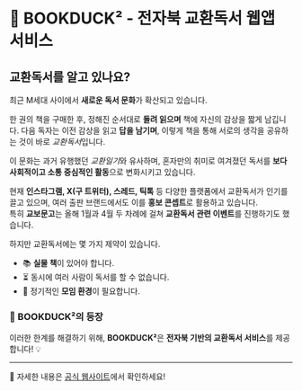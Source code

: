 # 📖 BOOKDUCK² - 전자북 교환독서 웹앱 서비스  

## 교환독서를 알고 있나요?  

최근 M세대 사이에서 **새로운 독서 문화**가 확산되고 있습니다.  

한 권의 책을 구매한 후, 정해진 순서대로 **돌려 읽으며** 책에 자신의 감상을 짧게 남깁니다. 다음 독자는 이전 감상을 읽고 **답을 남기며**, 이렇게 책을 통해 서로의 생각을 공유하는 것이 바로 *교환독서*입니다.  

이 문화는 과거 유행했던 *교환일기*와 유사하며, 혼자만의 취미로 여겨졌던 독서를 **보다 사회적이고 소통 중심적인 활동**으로 변화시키고 있습니다.  

현재 **인스타그램, X(구 트위터), 스레드, 틱톡** 등 다양한 플랫폼에서 교환독서가 인기를 끌고 있으며, 여러 출판 브랜드에서도 이를 **홍보 콘셉트**로 활용하고 있습니다.  
특히 **교보문고**는 올해 1월과 4월 두 차례에 걸쳐 **교환독서 관련 이벤트**를 진행하기도 했습니다.  

하지만 교환독서에는 몇 가지 제약이 있습니다.  
- 📚 **실물 책**이 있어야 합니다.  
- ⏳ 동시에 여러 사람이 독서를 할 수 없습니다.  
- 📍 정기적인 **모임 환경**이 필요합니다.  

### 🌟 BOOKDUCK²의 등장  

이러한 한계를 해결하기 위해, **BOOKDUCK²**은 **전자북 기반의 교환독서 서비스**를 제공합니다! 💡  

---

🔗 자세한 내용은 [공식 웹사이트](#)에서 확인하세요!  
